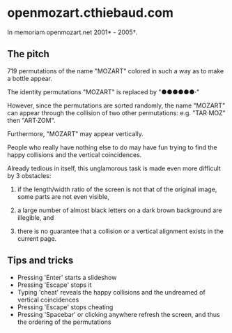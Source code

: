 # openmozart.cthiebaud.com

In memoriam openmozart.net 2001* - 2005†. 

## The pitch

719 permutations of the name "MOZART" colored in such a way as to make a bottle appear.

The identity permutations "MOZART" is replaced by "●●●●●●·" 

However, since the permutations are sorted randomly, the name "MOZART" can appear through the collision of two other permutations: e.g. "TAR·MOZ" then "ART·ZOM".

Furthermore, "MOZART" may appear vertically.

People who really have nothing else to do may have fun trying to find the happy collisions and the vertical coincidences.

Already tedious in itself, this unglamorous task is made even more difficult by 3 obstacles:

1. if the length/width ratio of the screen is not that of the original image, some parts are not even visible,

2. a large number of almost black letters on a dark brown background are illegible, and

3. there is no guarantee that a collision or a vertical alignment exists in the current page.

## Tips and tricks

* Pressing 'Enter' starts a slideshow
* Pressing 'Escape' stops it
* Typing 'cheat' reveals the happy collisions and the undreamed of vertical coincidences
* Pressing 'Escape' stops cheating
* Pressing 'Spacebar' or clicking anywhere refresh the screen, and thus the ordering of the permutations
